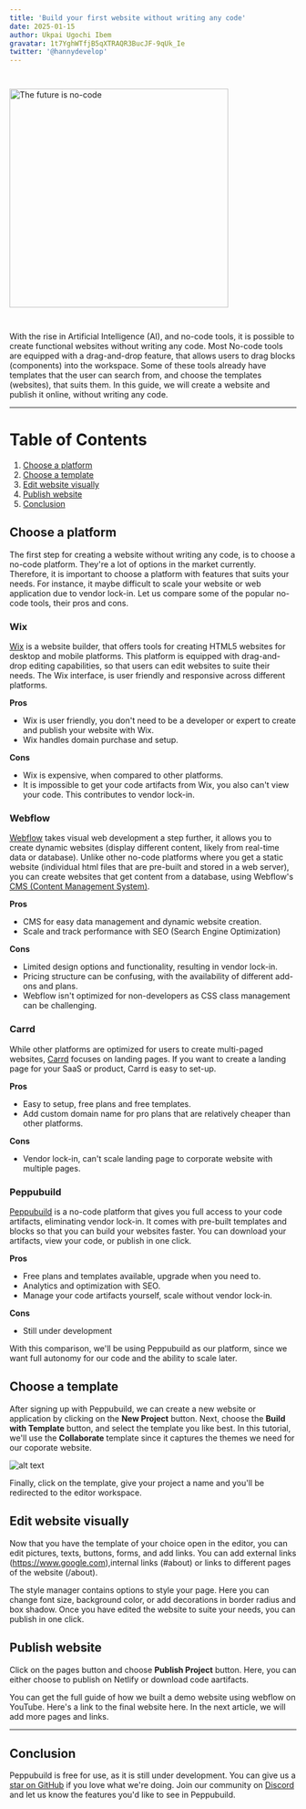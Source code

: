 ```yaml
---
title: 'Build your first website without writing any code'
date: 2025-01-15
author: Ukpai Ugochi Ibem
gravatar: 1t7YghWTfjB5qXTRAQR3BucJF-9qUk_Ie
twitter: '@hannydevelop'
---
```


<img src="https://drive.google.com/thumbnail?id=1Yznya5_xTlU9SXTnmIv14rDX_7BMBMPk&sz=w1000" alt="The future is no-code"  style="width:40vw; margin:2em auto;">

With the rise in Artificial Intelligence (AI), and no-code tools, it is possible to create functional websites without writing any code. Most No-code tools are equipped with a drag-and-drop feature, that allows users to drag blocks (components) into the workspace. Some of these tools already have templates that the user can search from, and choose the templates (websites), that suits them. In this guide, we will create a website and publish it online, without writing any code.

---

# Table of Contents
1. [Choose a platform](#choose-a-platform)
2. [Choose a template](#choose-a-template)
3. [Edit website visually](#edit-website-visually)
4. [Publish website](#publish-website)
5. [Conclusion](#conclusion)


## Choose a platform
The first step for creating a website without writing any code, is to choose a no-code platform. They're a lot of options in the market currently. Therefore, it is important to choose a platform with features that suits your needs. For instance, it maybe difficult to scale your website or web application due to vendor lock-in. Let us compare some of the popular no-code tools, their pros and cons. 

### Wix
[Wix](https://www.wix.com/) is a website builder, that offers tools for creating HTML5 websites for desktop and mobile platforms. This platform is equipped with drag-and-drop editing capabilities, so that users can edit websites to suite their needs. The Wix interface, is user friendly and responsive across different platforms.

**Pros**
- Wix is user friendly, you don't need to be a developer or expert to create and publish your website with Wix.
- Wix handles domain purchase and setup.

**Cons**
- Wix is expensive, when compared to other platforms.
- It is impossible to get your code artifacts from Wix, you also can't view your code. This contributes to vendor lock-in.

### Webflow
[Webflow](https://webflow.com/) takes visual web development a step further, it allows you to create dynamic websites (display different content, likely from real-time data or database). Unlike other no-code platforms where you get a static website (individual html files that are pre-built and stored in a web server), you can create websites that get content from a database, using Webflow's [CMS (Content Management System)](https://www.optimizely.com/optimization-glossary/content-management-system/#:~:text=A%20content%20management%20system%20(CMS)%20is%20a%20web%20application%20or,of%20templates%20like%20a%20website.).

**Pros**
- CMS for easy data management and dynamic website creation.
- Scale and track performance with SEO (Search Engine Optimization)

**Cons**
- Limited design options and functionality, resulting in vendor lock-in.
- Pricing structure can be confusing, with the availability of different add-ons and plans.
- Webflow isn't optimized for non-developers as CSS class management can be challenging. 

### Carrd
While other platforms are optimized for users to create multi-paged websites, [Carrd](https://carrd.co/) focuses on landing pages. If you want to create a landing page for your SaaS or product, Carrd is easy to set-up.

**Pros**
- Easy to setup, free plans and free templates.
- Add custom domain name for pro plans that are relatively cheaper than other platforms.

**Cons**
- Vendor lock-in, can't scale landing page to corporate website with multiple pages.

### Peppubuild

[Peppubuild](https://peppubuild.com/) is a no-code platform that gives you full access to your code artifacts, eliminating vendor lock-in. It comes with pre-built templates and blocks so that you can build your websites faster. You can download your artifacts, view your code, or publish in one click.

**Pros**
- Free plans and templates available, upgrade when you need to.
- Analytics and optimization with SEO.
- Manage your code artifacts yourself, scale without vendor lock-in.

**Cons**
- Still under development

With this comparison, we'll be using Peppubuild as our platform, since we want full autonomy for our code and the ability to scale later.

## Choose a template
After signing up with Peppubuild, we can create a new website or application by clicking on the **New Project** button. Next, choose the **Build with Template** button, and select the template you like best. In this tutorial, we'll use the **Collaborate** template since it captures the themes we need for our coporate website. 

![alt text](https://drive.google.com/thumbnail?id=1Yznya5_xTlU9SXTnmIv14rDX_7BMBMPk&sz=w1000)

Finally, click on the template, give your project a name and you'll be redirected to the editor workspace.

## Edit website visually
Now that you have the template of your choice open in the editor, you can edit pictures, texts, buttons, forms, and add links. You can add external links (https://www.google.com),internal links (#about) or links to different pages of the website (/about).

The style manager contains options to style your page. Here you can change font size, background color, or add decorations in border radius and box shadow. Once you have edited the website to suite your needs, you can publish in one click.

## Publish website
Click on the pages button and choose **Publish Project** button. Here, you can either choose to publish on Netlify or download code aartifacts.

You can get the full guide of how we built a demo website using webflow on YouTube. Here's a link to the final website here. In the next article, we will add more pages and links.

---
## Conclusion

Peppubuild is free for use, as it is still under development. You can give us a [star on GitHub](https://github.com/Peppu-Group/Peppubuild) if you love what we're doing. Join our community on [Discord](https://discord.com/invite/rHSdJRzzrm) and let us know the features you'd like to see in Peppubuild.